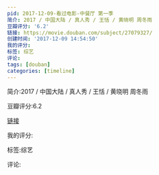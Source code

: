 ```yaml
---
pid: 2017-12-09-看过电影-中餐厅 第一季
简介: 2017 / 中国大陆 / 真人秀 / 王恬 / 黄晓明 周冬雨
豆瓣评分: '6.2'
链接: https://movie.douban.com/subject/27079327/
创建时间: '2017-12-09 14:54:50'
我的评分:
标签: 综艺
评论:
tags: [douban]
categories: [timeline]
---
```

简介:2017 / 中国大陆 / 真人秀 / 王恬 / 黄晓明 周冬雨

豆瓣评分:6.2

[链接](https://movie.douban.com/subject/27079327/)

我的评分:

标签:综艺

评论:

